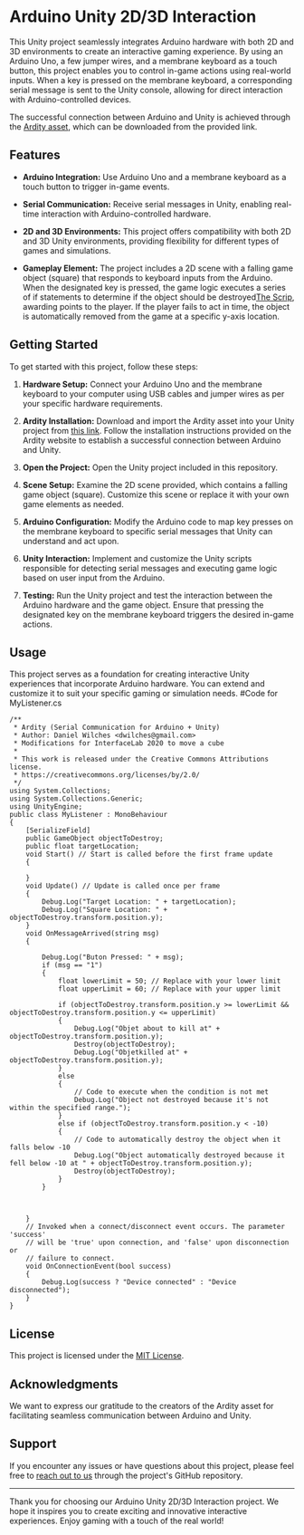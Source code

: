 # Arduino Unity 2D/3D Interaction

This Unity project seamlessly integrates Arduino hardware with both 2D and 3D environments to create an interactive gaming experience. By using an Arduino Uno, a few jumper wires, and a membrane keyboard as a touch button, this project enables you to control in-game actions using real-world inputs. When a key is pressed on the membrane keyboard, a corresponding serial message is sent to the Unity console, allowing for direct interaction with Arduino-controlled devices.

The successful connection between Arduino and Unity is achieved through the [Ardity asset](https://ardity.dwilches.com/), which can be downloaded from the provided link.

## Features

- **Arduino Integration:** Use Arduino Uno and a membrane keyboard as a touch button to trigger in-game events.

- **Serial Communication:** Receive serial messages in Unity, enabling real-time interaction with Arduino-controlled hardware.

- **2D and 3D Environments:** This project offers compatibility with both 2D and 3D Unity environments, providing flexibility for different types of games and simulations.

- **Gameplay Element:** The project includes a 2D scene with a falling game object (square) that responds to keyboard inputs from the Arduino. When the designated key is pressed, the game logic executes a series of if statements to determine if the object should be destroyed[The Scrip](#Code-For-MyListener.cs), awarding points to the player. If the player fails to act in time, the object is automatically removed from the game at a specific y-axis location.

## Getting Started

To get started with this project, follow these steps:

1. **Hardware Setup:** Connect your Arduino Uno and the membrane keyboard to your computer using USB cables and jumper wires as per your specific hardware requirements.

2. **Ardity Installation:** Download and import the Ardity asset into your Unity project from [this link](https://ardity.dwilches.com/). Follow the installation instructions provided on the Ardity website to establish a successful connection between Arduino and Unity.

3. **Open the Project:** Open the Unity project included in this repository.

4. **Scene Setup:** Examine the 2D scene provided, which contains a falling game object (square). Customize this scene or replace it with your own game elements as needed.

5. **Arduino Configuration:** Modify the Arduino code to map key presses on the membrane keyboard to specific serial messages that Unity can understand and act upon.

6. **Unity Interaction:** Implement and customize the Unity scripts responsible for detecting serial messages and executing game logic based on user input from the Arduino.

7. **Testing:** Run the Unity project and test the interaction between the Arduino hardware and the game object. Ensure that pressing the designated key on the membrane keyboard triggers the desired in-game actions.

## Usage

This project serves as a foundation for creating interactive Unity experiences that incorporate Arduino hardware. You can extend and customize it to suit your specific gaming or simulation needs.
#Code for MyListener.cs
```
/**
 * Ardity (Serial Communication for Arduino + Unity)
 * Author: Daniel Wilches <dwilches@gmail.com>
 * Modifications for InterfaceLab 2020 to move a cube
 *  
 * This work is released under the Creative Commons Attributions license.
 * https://creativecommons.org/licenses/by/2.0/
 */
using System.Collections;
using System.Collections.Generic;
using UnityEngine;
public class MyListener : MonoBehaviour
{
    [SerializeField]
    public GameObject objectToDestroy;
    public float targetLocation;
    void Start() // Start is called before the first frame update
    {

    }
    void Update() // Update is called once per frame
    {
        Debug.Log("Target Location: " + targetLocation);
        Debug.Log("Square Location: " + objectToDestroy.transform.position.y);
    }
    void OnMessageArrived(string msg)
    {

        Debug.Log("Buton Pressed: " + msg);
        if (msg == "1")
        {
            float lowerLimit = 50; // Replace with your lower limit
            float upperLimit = 60; // Replace with your upper limit

            if (objectToDestroy.transform.position.y >= lowerLimit && objectToDestroy.transform.position.y <= upperLimit)
            {
                Debug.Log("Objet about to kill at" + objectToDestroy.transform.position.y);
                Destroy(objectToDestroy);
                Debug.Log("Objetkilled at" + objectToDestroy.transform.position.y);
            }
            else
            {
                // Code to execute when the condition is not met
                Debug.Log("Object not destroyed because it's not within the specified range.");
            }
            else if (objectToDestroy.transform.position.y < -10)
            {
                // Code to automatically destroy the object when it falls below -10
                Debug.Log("Object automatically destroyed because it fell below -10 at " + objectToDestroy.transform.position.y);
                Destroy(objectToDestroy);
            }
        }



    }
    // Invoked when a connect/disconnect event occurs. The parameter 'success'
    // will be 'true' upon connection, and 'false' upon disconnection or
    // failure to connect.
    void OnConnectionEvent(bool success)
    {
        Debug.Log(success ? "Device connected" : "Device disconnected");
    }
}
```

## License

This project is licensed under the [MIT License](LICENSE).

## Acknowledgments

We want to express our gratitude to the creators of the Ardity asset for facilitating seamless communication between Arduino and Unity.

## Support

If you encounter any issues or have questions about this project, please feel free to [reach out to us](https://github.com/ShivamNimbalkar/Arduino-Unity-2D-3D-Interaction/issues) through the project's GitHub repository.

---

Thank you for choosing our Arduino Unity 2D/3D Interaction project. We hope it inspires you to create exciting and innovative interactive experiences. Enjoy gaming with a touch of the real world!
